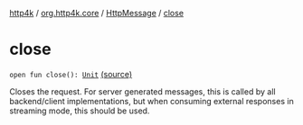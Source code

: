 [http4k](../../index.md) / [org.http4k.core](../index.md) / [HttpMessage](index.md) / [close](./close.md)

# close

`open fun close(): `[`Unit`](https://kotlinlang.org/api/latest/jvm/stdlib/kotlin/-unit/index.html) [(source)](https://github.com/http4k/http4k/blob/master/http4k-core/src/main/kotlin/org/http4k/core/http.kt#L151)

Closes the request. For server generated messages, this is called by all backend/client implementations,
but when consuming external responses in streaming mode, this should be used.

